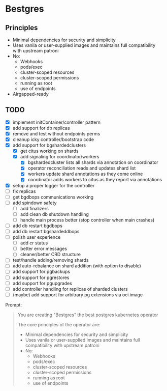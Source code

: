 # Bestgres

## Principles

- Minimal dependencies for security and simplicity
- Uses vanila or user-supplied images and maintains full compatibility with upstream patroni
- No:
  - Webhooks
  - pods/exec
  - cluster-scoped resources
  - cluster-scoped permissions
  - running as root
  - use of endpoints
- Airgapped-ready

## TODO

- [x] implement initContainer/controller pattern
- [x] add support for db replicas
- [x] remove and test without endpoints perms
- [x] cleanup icky controller/bootstrap code
- [x] add support for bgshardedclusters
  - [x] get citus working on shards
  - [x] add signaling for coordinator/workers
    - [x] bgshardedcluster lists all shards via annotation on coordinator
    - [x] operator reconciliation reads and updates shard list
    - [x] workers update shard annotations as they come online
    - [x] coordinator adds workers to citus as they report via annotations
- [x] setup a proper logger for the controller
- [ ] fix replicas
- [ ] get bgdbops communications working
- [ ] add spindown safety
  - [ ] add finalizers
  - [ ] add clean db shutdown handling
  - [ ] handle main process better (stop controller when main crashes)
- [ ] add db restart bgdbops
- [ ] add db restart bgshardeddbops
- [ ] polish user experience
  - [ ] add cr status
  - [ ] better error messages
  - [ ] cleaner/better CRD structure
- [ ] test/handle adding/removing shards
- [ ] add auto-rebalance on shard addition (with option to disable)
- [ ] add support for pgbackups
- [ ] add support for pgrestores
- [ ] add support for pgupgrades
- [ ] add controller handling for replicas of sharded clusters
- [ ] (maybe) add support for arbitrary pg extensions via oci image

Prompt:

> You are creating "Bestgres" the best postgres kubernetes operator
>
> The core principles of the operator are:
>
> - Minimal dependencies for security and simplicity
> - Uses vanila or user-supplied images and maintains full compatibility with upstream patroni
> - No:
>   - Webhooks
>   - pods/exec
>   - cluster-scoped resources
>   - cluster-scoped permissions
>   - running as root
>   - use of endpoints
